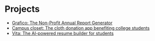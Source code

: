 # Projects
- [Grafico: The Non-Profit Annual Report Generator](https://github.com/teamup-org/projects/wiki/Grafico)
- [Campus closet: The cloth donation app benefiting college students](https://github.com/teamup-org/projects/wiki/Campus-closet)
- [Vita: The AI-powered resume builder for students](https://github.com/teamup-org/projects/wiki/cv)

